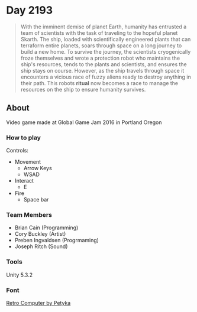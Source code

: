 # Day 2193

> With the imminent demise of planet Earth, humanity has entrusted a team of scientists with the task of traveling to the hopeful planet Skarth. The ship, loaded with scientifically engineered plants that can terraform entire planets, soars through space on a long journey to build a new home. To survive the journey, the scientists cryogenically froze themselves and wrote a protection robot who maintains the ship's resources, tends to the plants and scientists, and ensures the ship stays on course. However, as the ship travels through space it encounters a vicious race of fuzzy aliens ready to destroy anything in their path. This robots __ritual__ now becomes a race to manage the resources on the ship to ensure humanity survives.

## About

Video game made at Global Game Jam 2016 in Portland Oregon

### How to play

Controls:

- Movement
  + Arrow Keys
  + WSAD
- Interact
  + E
- Fire
  + Space bar

### Team Members

- Brian Cain (Programming)
- Cory Buckley (Artist)
- Preben Ingvaldsen (Progrmaming)
- Joseph Ritch (Sound)

### Tools

Unity 5.3.2

### Font

[Retro Computer by Petyka](http://www.dafont.com/retro-computer.font)
